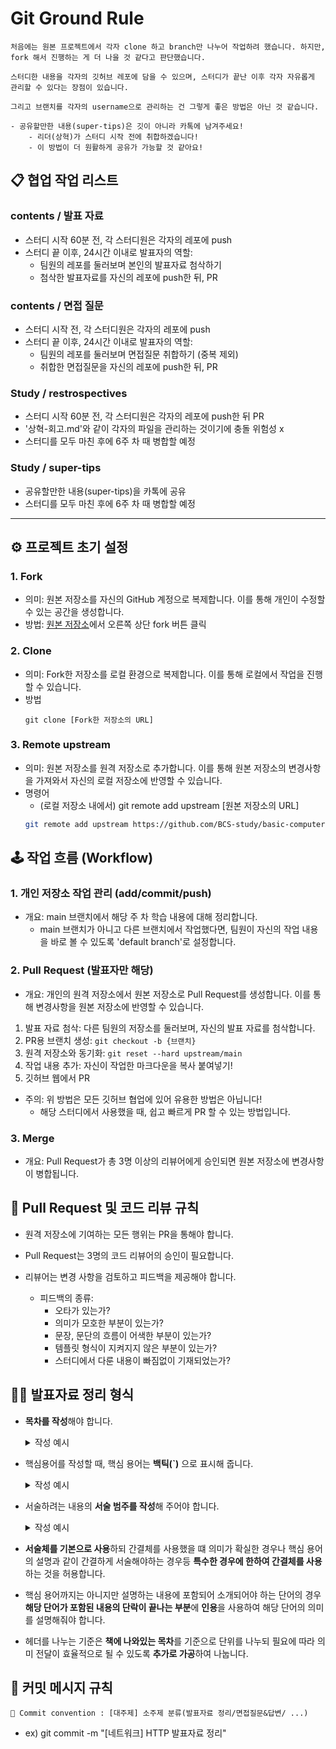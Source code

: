 # Git Ground Rule
```
처음에는 원본 프로젝트에서 각자 clone 하고 branch만 나누어 작업하려 했습니다. 하지만, fork 해서 진행하는 게 더 나을 것 같다고 판단했습니다. 

스터디한 내용을 각자의 깃허브 레포에 담을 수 있으며, 스터디가 끝난 이후 각자 자유롭게 관리할 수 있다는 장점이 있습니다. 

그리고 브랜치를 각자의 username으로 관리하는 건 그렇게 좋은 방법은 아닌 것 같습니다.

- 공유할만한 내용(super-tips)은 깃이 아니라 카톡에 남겨주세요!
    - 리더(상혁)가 스터디 시작 전에 취합하겠습니다!
    - 이 방법이 더 원활하게 공유가 가능할 것 같아요!
```
## 📋 협업 작업 리스트
### contents / 발표 자료
- 스터디 시작 60분 전, 각 스터디원은 각자의 레포에 push
- 스터디 끝 이후, 24시간 이내로 발표자의 역할:
    - 팀원의 레포를 둘러보며 본인의 발표자료 첨삭하기
    - 첨삭한 발표자료를 자신의 레포에 push한 뒤, PR

### contents / 면접 질문
- 스터디 시작 전, 각 스터디원은 각자의 레포에 push
- 스터디 끝 이후, 24시간 이내로 발표자의 역할:
    - 팀원의 레포를 둘러보며 면접질문 취합하기 (중복 제외)
    - 취합한 면접질문을 자신의 레포에 push한 뒤, PR

### Study / restrospectives
- 스터디 시작 60분 전, 각 스터디원은 각자의 레포에 push한 뒤 PR
- '상혁-회고.md'와 같이 각자의 파일을 관리하는 것이기에 충돌 위험성 x
- 스터디를 모두 마친 후에 6주 차 때 병합할 예정

### Study / super-tips
- 공유할만한 내용(super-tips)을 카톡에 공유
- 스터디를 모두 마친 후에 6주 차 때 병합할 예정

---
## ⚙️ 프로젝트 초기 설정

### 1. Fork
- 의미: 원본 저장소를 자신의 GitHub 계정으로 복제합니다. 이를 통해 개인이 수정할 수 있는 공간을 생성합니다.
- 방법: [원본 저장소](https://github.com/BCS-study/basic-computer-science)에서 오른쪽 상단 fork 버튼 클릭

### 2. Clone
- 의미: Fork한 저장소를 로컬 환경으로 복제합니다. 이를 통해 로컬에서 작업을 진행할 수 있습니다.
- 방법
   ```
   git clone [Fork한 저장소의 URL]
   ```

### 3. Remote upstream
- 의미: 원본 저장소를 원격 저장소로 추가합니다. 이를 통해 원본 저장소의 변경사항을 가져와서 자신의 로컬 저장소에 반영할 수 있습니다.
- 명령어
    - (로컬 저장소 내에서) git remote add upstream [원본 저장소의 URL]
   ```bash
   git remote add upstream https://github.com/BCS-study/basic-computer-science
   ```

## 🕹️ 작업 흐름 (Workflow)

### 1. 개인 저장소 작업 관리 (add/commit/push)
- 개요: main 브랜치에서 해당 주 차 학습 내용에 대해 정리합니다. 
  - main 브랜치가 아니고 다른 브랜치에서 작업했다면, 팀원이 자신의 작업 내용을 바로 볼 수 있도록 'default branch'로 설정합니다.

### 2. Pull Request (발표자만 해당)
- 개요: 개인의 원격 저장소에서 원본 저장소로 Pull Request를 생성합니다. 이를 통해 변경사항을 원본 저장소에 반영할 수 있습니다.
1. 발표 자료 첨삭: 다른 팀원의 저장소를 둘러보며, 자신의 발표 자료를 첨삭합니다.
2. PR용 브랜치 생성: `git checkout -b {브랜치}`
3. 원격 저장소와 동기화: `git reset --hard upstream/main`
4. 작업 내용 추가: 자신이 작업한 마크다운을 복사 붙여넣기!
5. 깃허브 웹에서 PR
- 주의: 위 방법은 모든 깃허브 협업에 있어 유용한 방법은 아닙니다!
  - 해당 스터디에서 사용했을 때, 쉽고 빠르게 PR 할 수 있는 방법입니다. 

### 3. Merge
- 개요: Pull Request가 총 3명 이상의 리뷰어에게 승인되면 원본 저장소에 변경사항이 병합됩니다.

## 📩 Pull Request 및 코드 리뷰 규칙
- 원격 저장소에 기여하는 모든 행위는 PR을 통해야 합니다.
- Pull Request는 3명의 코드 리뷰어의 승인이 필요합니다.
- 리뷰어는 변경 사항을 검토하고 피드백을 제공해야 합니다.

    - 피드백의 종류:
        - 오타가 있는가?
        - 의미가 모호한 부분이 있는가?
        - 문장, 문단의 흐름이 어색한 부분이 있는가?
        - 템플릿 형식이 지켜지지 않은 부분이 있는가?
        - 스터디에서 다룬 내용이 빠짐없이 기재되었는가?

## 💁‍♀️ 발표자료 정리 형식

- **목차를 작성**해야 합니다.
    <details>
    <summary> 작성 예시 </summary>

    ## 목차
    - [개요]()
    - [핵심 용어]()
    - [네트워크]()
        - [네트워크의 종류]()

    </details>

- 핵심용어를 작성할 때, 핵심 용어는 **백틱(`)** 으로 표시해 줍니다.
    <details>
    <summary> 작성 예시 </summary>

    ## 핵심 용어
    - `운영체제`: 사용자가 컴퓨터를 사용하기 위해 필요한 소프트웨어이다.

    </details>

- 서술하려는 내용의 **서술 범주를 작성**해 주어야 합니다.
    <details>
    <summary> 작성 예시 </summary>

    ### FCFS (First Come, First Served)
    - **의미**: 가장 먼저 온 것을 가장 먼저 처리하는 알고리즘
    - **특징**
        - 길게 수행되는 프로세스 때문에 convoy effect가 발생하는 단점이 있다.

    </details>

- **서술체를 기본으로 사용**하되 간결체를 사용했을 떄 의미가 확실한 경우나 핵심 용어의 설명과 같이 간결하게 서술해야하는 경우등 **특수한 경우에 한하여 간결체를 사용**하는 것을 허용합니다.

- 핵심 용어까지는 아니지만 설명하는 내용에 포함되어 소개되어야 하는 단어의 경우 **해당 단어가 포함된 내용의 단락이 끝나는 부분**에 **인용**을 사용하여 해당 단어의 의미를 설명해줘야 합니다.

- 헤더를 나누는 기준은 **책에 나와있는 목차**를 기준으로 단위를 나누되 필요에 따라 의미 전달이 효율적으로 될 수 있도록 **추가로 가공**하여 나눕니다.
    

## 📄 커밋 메시지 규칙
```📍 Commit convention : [대주제] 소주제 분류(발표자료 정리/면접질문&답변/ ...)```
- ex) git commit -m "[네트워크] HTTP 발표자료 정리"